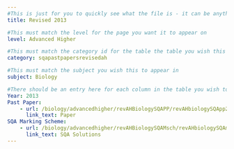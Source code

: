 ```yaml
---
#This is just for you to quickly see what the file is - it can be anything you want
title: Revised 2013

#This must match the level for the page you want it to appear on
level: Advanced Higher

#This must match the category id for the table the table you wish this to appear in
category: sqapastpapersrevisedah

#This must match the subject you wish this to appear in
subject: Biology

#There should be an entry here for each column in the table you wish to populate:
Year: 2013
Past Paper:
    - url: /biology/advancedhigher/revAHBiologySQAPP/revAHbiologySQApp2013.pdf
      link_text: Paper
SQA Marking Scheme:
    - url: /biology/advancedhigher/revAHBiologySQAMsch/revAHbiologySQAmsch2013.pdf
      link_text: SQA Solutions
---
```


